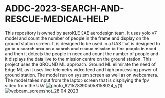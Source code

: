 # ADDC-2023-SEARCH-AND-RESCUE-MEDICAL-HELP
This repository is owned by aeroKLE SAE aerodesign team. 
It uses yolo v7 model and count the number of people in the frame and display on the ground station screen.
It is designed to be used in a UAS that is designed to go to a search area on a search and rescue mission to find people in need 
and then it detects the people in need and count the number of people and it displays the data live to the mission centre on the 
ground station.
This project uses the GROUND ML approach.
Ground ML eliminate the need of Edge ML as it uses live telemetry video feed and high processing power of ground station.
The model run on system screen as well as on webcamera.
The model takes input from the laptop screen that is displaying the fpv video from the UAV
![photo_6215283905058158024_y(1)](https://user-images.githubusercontent.com/114636450/234274156-f96d4572-8cb3-4223-b2b2-db285e5da19a.jpg)
![webcam_screenshot_28 04 2023](https://user-images.githubusercontent.com/114636450/235116769-86e91a56-5b8e-4f92-ade2-21b43d692141.png)

